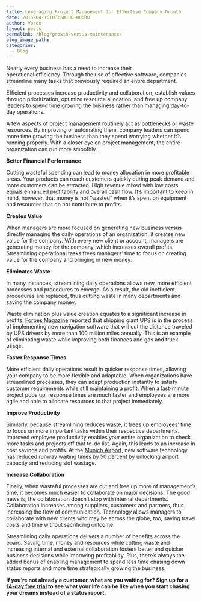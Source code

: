 ```yaml
---
title: Leveraging Project Management for Effective Company Growth
date: 2015-04-16T03:58:00+00:00
author: Vorex
layout: posts
permalink: /blog/growth-versus-maintenance/
blog_image_path:
categories:
  - Blog
---
```

Nearly every business has a need to increase their operational efficiency. Through the use of effective software, companies streamline many tasks that previously required an entire department.

<!--more-->

Efficient processes increase productivity and collaboration, establish values through prioritization, optimize resource allocation, and free up company leaders to spend time growing the business rather than managing day-to-day operations.

A few aspects of project management routinely act as bottlenecks or waste resources. By improving or automating them, company leaders can spend more time growing the business than they spend worrying whether it&#8217;s running properly. With a closer eye on project management, the entire organization can run more smoothly.

**Better Financial Performance**

Cutting wasteful spending can lead to money allocation in more profitable areas. Your products can reach customers quickly during peak demand and more customers can be attracted. High revenue mixed with low costs equals enhanced profitability and overall cash flow. It&#8217;s important to keep in mind, however, that money is not &#8220;wasted&#8221; when it&#8217;s spent on equipment and resources that do not contribute to profits.

**Creates Value**

When managers are more focused on generating new business versus directly managing the daily operations of an organization, it creates new value for the company. With every new client or account, managers are generating money for the company, which increases overall profits. Streamlining operational tasks frees managers&#8217; time to focus on creating value for the company and bringing in new money.

**Eliminates Waste**

In many instances, streamlining daily operations allows new, more efficient processes and procedures to emerge. As a result, the old inefficient procedures are replaced, thus cutting waste in many departments and saving the company money.

Waste elimination plus value creation equates to a significant increase in profits. [Forbes Magazine](http://www.forbes.com/sites/greatspeculations/2015/03/04/ups-margins-to-improve-with-increased-operational-efficiency/) reported that shipping giant UPS is in the process of implementing new navigation software that will cut the distance traveled by UPS drivers by more than 100 million miles annually. This is an example of eliminating waste while improving both finances and gas and truck usage.

**Faster Response Times**

More efficient daily operations result in quicker response times, allowing your company to be more flexible and adaptable. When organizations have streamlined processes, they can adapt production instantly to satisfy customer requirements while still maintaining a profit. When a last-minute project pops up, response times are much faster and employees are more agile and able to allocate resources to that project immediately.

**Improve Productivity**

Similarly, because streamlining reduces waste, it frees up employees&#8217; time to focus on more important tasks within their respective departments. Improved employee productivity enables your entire organization to check more tasks and projects off that to-do list. Again, this leads to an increase in cost savings and profits. At the [Munich Airport](http://www.traveldailymedia.com/218956/amadeus-solutions-streamline-operations-at-munich-airport/), new software technology has reduced runway waiting times by 50 percent by unlocking airport capacity and reducing slot wastage.

**Increase Collaboration**

Finally, when wasteful processes are cut and free up more of management&#8217;s time, it becomes much easier to collaborate on major decisions. The good news is, the collaboration doesn&#8217;t stop with internal departments. Collaboration increases among suppliers, customers and partners, thus increasing the flow of communication. Technology allows managers to collaborate with new clients who may be across the globe, too, saving travel costs and time without sacrificing outcome.

Streamlining daily operations delivers a number of benefits across the board. Saving time, money and resources while cutting waste and increasing internal and external collaboration fosters better and quicker business decisions while improving profitability. Plus, there&#8217;s always the added bonus of enabling management to spend less time chasing down status reports and more time strategically growing the business.

**If you&#8217;re not already a customer, what are you waiting for? Sign up for a <a href="http://www.vorex.com/free-trial/" target="_blank">14-day free trial</a> to see what your life can be like when you start chasing your dreams instead of a status report.**
